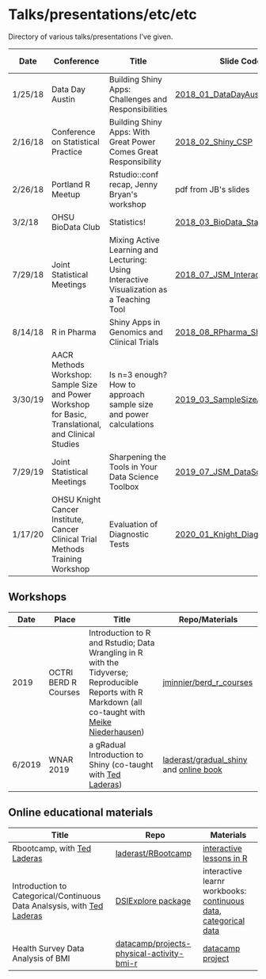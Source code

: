 # Talks/presentations/etc/etc

Directory of various talks/presentations I've given.


Date | Conference | Title | Slide Code | Slides Rendered
---|---|---|---|---
1/25/18 | Data Day Austin | Building Shiny Apps: Challenges and Responsibilities | [2018_01_DataDayAustin_Shiny](2018_01_DataDayAustin_Shiny) | [slides](https://jminnier-talks.netlify.com/2018_01_DataDayAustin_Shiny/minnier_shiny_slides.html)
2/16/18 | Conference on Statistical Practice | Building Shiny Apps: With Great Power Comes Great Responsibility | [2018_02_Shiny_CSP](2018_02_Shiny_CSP) | [slides](https://jminnier-talks.netlify.com/2018_02_shiny_csp/minnier_csp2018)
2/26/18 | Portland R Meetup | Rstudio::conf recap, Jenny Bryan's workshop | pdf from JB's slides | [slides](https://jminnier-talks.netlify.com/2018_02_PDXR_RstudioRecap/subset_of_rstudioconf_jennybryan_slides.pdf)
3/2/18 | OHSU BioData Club | Statistics! | [2018_03_BioData_StatsPapers](2018_03_BioData_StatsPapers) | [slides](https://jminnier-talks.netlify.com/2018_03_Biodata_StatsPapers/minnier_biodata)
7/29/18 | Joint Statistical Meetings | Mixing Active Learning and Lecturing: Using Interactive Visualization as a Teaching Tool | [2018_07_JSM_InteractiveLearning](2018_07_JSM_InteractiveLearning) | [slides](https://jminnier-talks.netlify.com/2018_07_jsm_interactivelearning/minnier_jsm2018)
8/14/18 | R in Pharma | Shiny Apps in Genomics and Clinical Trials | [2018_08_RPharma_Shiny](2018_08_RPharma_Shiny) | [slides](https://jminnier-talks.netlify.com/2018_08_rpharma_shiny/minnier_rpharma2018.html)
3/30/19 | AACR Methods Workshop: Sample Size and Power Workshop for Basic, Translational, and Clinical Studies | Is n=3 enough? How to approach sample size and power calculations | [2019_03_SampleSizeAACR](2019_03_SampleSizeAACR)  | [slides](https://jminnier-talks.netlify.com/2019_03_SampleSizeAACR/2019_03_AACR_Minnier.html)
7/29/19 | Joint Statistical Meetings | Sharpening the Tools in Your Data Science Toolbox | [2019_07_JSM_DataScienceSkills](2019_07_JSM_DataScienceSkills) | [slides](https://jminnier-talks.netlify.com/2019_07_JSM_DataScienceSkills/2019_07_JSM_DataScience.html)
1/17/20 | OHSU Knight Cancer Institute, Cancer Clinical Trial Methods Training Workshop | Evaluation of Diagnostic Tests | [2020_01_Knight_DiagnosticTests](2020_01_Knight_DiagnosticTests) | [slides](https://jminnier-talks.netlify.com/2020_01_Knight_DiagnosticTests/2020_01_Knight_Diagnostic.html)

## Workshops

Date | Place | Title | Repo/Materials
---|---|---|---
2019 | OCTRI BERD R Courses | Introduction to R and Rstudio; Data Wrangling in R with the Tidyverse; Reproducible Reports with R Markdown (all co-taught with [Meike Niederhausen](https://github.com/Niederhausen))  | [jminnier/berd_r_courses](https://github.com/jminnier/berd_r_courses/tree/master)
6/2019 | WNAR 2019 | a gRadual Introduction to Shiny (co-taught with [Ted Laderas](https://laderast.github.io/)) | [laderast/gradual_shiny](https://github.com/laderast/gradual_shiny) and [online book](https://laderast.github.io/gradual_shiny/)

## Online educational materials

Title | Repo | Materials
---|---|---
Rbootcamp, with [Ted Laderas](https://laderast.github.io/) | [laderast/RBootcamp](https://github.com/laderast/RBootcamp) | [interactive lessons in R](https://r-bootcamp.netlify.com/)
Introduction to Categorical/Continuous Data Analsysis, with [Ted Laderas](https://laderast.github.io/) | [DSIExplore package](https://github.com/laderast/DSIExplore) | interactive learnr workbooks: [continuous data](https://minnier.shinyapps.io/ODSI_continuousData/), [categorical data](https://tladeras.shinyapps.io/categoricalData/)
Health Survey Data Analysis of BMI | [datacamp/projects-physical-activity-bmi-r](https://github.com/datacamp/projects-physical-activity-bmi-r) | [datacamp project](https://www.datacamp.com/projects/677)